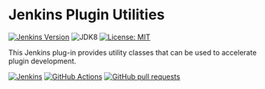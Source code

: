 # Jenkins Plugin Utilities 

[![Jenkins Version](https://img.shields.io/badge/Jenkins-2.138.4-green.svg?label=min.%20Jenkins)](https://jenkins.io/download/)
![JDK8](https://img.shields.io/badge/jdk-8-yellow.svg?label=min.%20JDK)
[![License: MIT](https://img.shields.io/badge/license-MIT-yellow.svg)](https://opensource.org/licenses/MIT)

This Jenkins plug-in provides utility classes that can be used to accelerate plugin development.

[![Jenkins](https://ci.jenkins.io/job/Plugins/job/plugin-util-api-plugin/job/master/badge/icon)](https://ci.jenkins.io/job/Plugins/job/plugin-util-api-plugin/job/master/)
[![GitHub Actions](https://github.com/jenkinsci/plugin-util-api-plugin/workflows/GitHub%20Actions/badge.svg)](https://github.com/jenkinsci/plugin-util-api-plugin/actions)
[![GitHub pull requests](https://img.shields.io/github/issues-pr/jenkinsci/plugin-util-api-plugin.svg)](https://github.com/jenkinsci/plugin-util-api-plugin/pulls)
